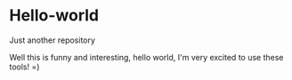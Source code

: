 # Hello-world
Just another repository

Well this is funny and interesting, hello world, I'm very excited to use these tools! =)
